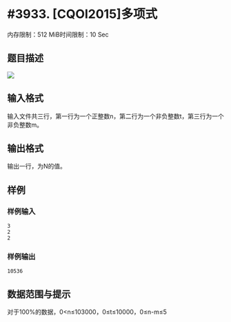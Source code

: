 # #3933. [CQOI2015]多项式 

内存限制：512 MiB时间限制：10 Sec

## 题目描述

 ![](https://www.lydsy.com/JudgeOnline/upload/201504/aa.JPG)

## 输入格式

输入文件共三行，第一行为一个正整数n，第二行为一个非负整数t，第三行为一个非负整数m。

## 输出格式

输出一行，为N的值。

## 样例

### 样例输入

    
    3
    2
    2
    

### 样例输出

    
    10536
    
    

## 数据范围与提示

 对于100%的数据，0<n&le;103000，0&le;t&le;10000，0&le;n-m&le;5
